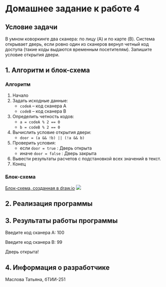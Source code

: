 # Домашнее задание к работе 4
## Условие задачи 
В умном коворкинге два сканера: по лицу (A) и по карте (B). Система открывает дверь, если ровно один из сканеров вернул четный код доступа (такие коды выдаются временным посетителям). Запишите условие открытия двери.

## 1. Алгоритм и блок-схема

### Алгоритм
1. Начало 
2. Задать исходные данные:
    + `codeA` – код сканера А
    + `codeB` – код сканера В
3. Определить четность кодов:
    + `a = codeA % 2 == 0`
    + `b = codeB % 2 == 0`
4. Вычислить условие открытия двери:
    + `door = (a && !b) || (!a && b)`
5. Проверить условия:
   + если `door = true` : Дверь открыта
   + иначе `door = false` : Дверь закрыта
6. Вывести результаты расчетов с подстановкой всех значений в текст.
7. Конец

### Блок-схема
[Блок-схема, созданная в draw.io](https://drive.google.com/file/d/1lFY47eLef7lbcW1b2q4a0vyvIo6oefyf/view?usp=drive_link)
![](https://github.com/user-attachments/assets/756dfe4d-3cd2-4c59-b06b-40ef2ea0081b)

## 2. Реализация программы 
## 3. Результаты работы программы 
Введите код сканера A: 100

Введите код сканера B: 99

Дверь открыта!

## 4. Информация о разработчике 
Маслова Татьяна, бТИИ-251
